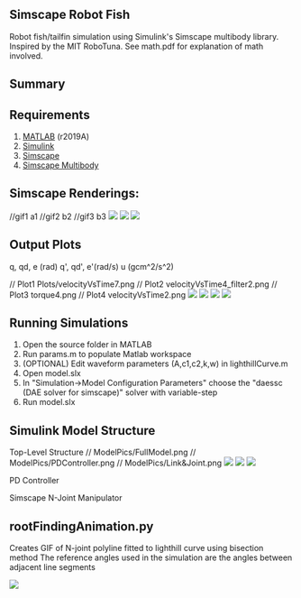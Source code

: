 

## Simscape Robot Fish
Robot fish/tailfin simulation using Simulink's Simscape multibody library.
Inspired by the MIT RoboTuna. See math.pdf for explanation of math involved. 

## Summary 

## Requirements
1. [MATLAB](https://mathworks.com/products/matlab.html) (r2019A)
2. [Simulink](https://mathworks.com/products/simulink.html)
3. [Simscape](https://mathworks.com/products/simscape.html) 
4. [Simscape Multibody](https://mathworks.com/products/simmechanics.html)

## Simscape Renderings:

//gif1 a1
//gif2 b2
//gif3 b3
![](Gifs/a1.gif?raw=true)
![](Gifs/b2.gif?raw=true)
![](Gifs/b3.gif?raw=true)

## Output Plots
q, qd, e (rad)
q', qd', e'(rad/s)
u (gcm^2/s^2)

// Plot1 Plots/velocityVsTime7.png
// Plot2 velocityVsTime4_filter2.png
// Plot3 torque4.png
// Plot4 velocityVsTime2.png
![](Plots/velocityVsTime7.png?raw=true)
![](Plots/velocityVsTime4_filter2.png?raw=true)
![](Plots/torque4.png?raw=true)
![](Plots/velocityVsTime2.png?raw=true)

## Running Simulations
1) Open the source folder in MATLAB
2) Run params.m to populate Matlab workspace
3) (OPTIONAL) Edit waveform parameters (A,c1,c2,k,w) in lighthillCurve.m 
4) Open model.slx 
5) In "Simulation->Model Configuration Parameters" choose the "daessc (DAE solver for simscape)" solver with variable-step
6) Run model.slx 


## Simulink Model Structure 

Top-Level Structure
// ModelPics/FullModel.png
// ModelPics/PDController.png
// ModelPics/Link&Joint.png
![](ModelPics/FullModel.png?raw=true)
![](ModelPics/PDController.png?raw=true)
![](ModelPics/Link&Joint.png?raw=true)

PD Controller


Simscape N-Joint Manipulator


## rootFindingAnimation.py

Creates GIF of N-joint polyline fitted to lighthill curve using bisection method
The reference angles used in the simulation are the angles between adjacent line segments

![](rootFinding.gif?raw=true)

